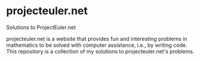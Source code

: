 # projecteuler.net
Solutions to ProjectEuler.net

projecteuler.net is a website that provides fun and interesting problems in mathematics to be solved with computer assistance, i.e., by writing code. This repository is a collection of my solutions to projecteuler.net's problems.
